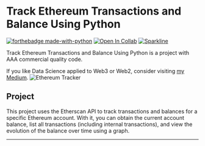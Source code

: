 # Track Ethereum Transactions and Balance Using Python
[![forthebadge made-with-python](http://ForTheBadge.com/images/badges/made-with-python.svg)](https://www.python.org/) [![Open In Collab](https://colab.research.google.com/assets/colab-badge.svg)](https://colab.research.google.com/github/Naereen/badges) [![Sparkline](https://stars.medv.io/Naereen/badges.svg)](https://stars.medv.io/Naereen/badges)

Track Ethereum Transactions and Balance Using Python is a project with AAA commercial quality code.

If you like Data Science applied to Web3 or Web2, consider visiting [my Medium](https://medium.com/@zviniciusferreiraborges).
![Ethereum Tracker](https://moralis.io/wp-content/uploads/2023/11/Etherscan-website-UI-Showing-block-data-info-1024x529.png)

## Project
This project uses the Etherscan API to track transactions and balances for a specific Ethereum account. With it, you can obtain the current account balance, list all transactions (including internal transactions), and view the evolution of the balance over time using a graph.

---
